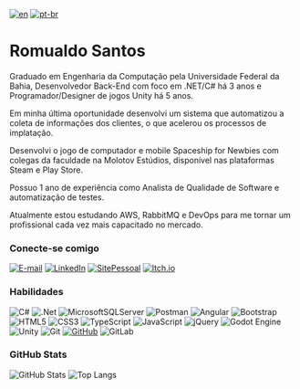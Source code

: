 [![en](https://img.shields.io/badge/lang-en-red.svg)](https://github.com/ROMUBOY/ROMUBOY/blob/main/README.md)
[![pt-br](https://img.shields.io/badge/lang-pt--br-green.svg)](https://github.com/ROMUBOY/ROMUBOY/blob/main/README.pt.md)
# Romualdo Santos
Graduado em Engenharia da Computação pela Universidade Federal da Bahia, Desenvolvedor Back-End com foco em .NET/C# há 3 anos e Programador/Designer de jogos Unity há 5 anos.

Em minha última oportunidade desenvolvi um sistema que automatizou a coleta de informações dos clientes, o que acelerou os processos de implatação.

Desenvolvi o jogo de computador e mobile Spaceship for Newbies com colegas da faculdade na Molotov Estúdios, disponível nas plataformas Steam e Play Store.

Possuo 1 ano de experiência como Analista de Qualidade de Software e automatização de testes.

Atualmente estou estudando AWS, RabbitMQ e DevOps para me tornar um profissional cada vez mais capacitado no mercado.

### Conecte-se comigo
[![E-mail](https://img.shields.io/badge/-Email-000?style=for-the-badge&logo=microsoft-outlook&logoColor=E94D5F)](mailto:romualdoosfilho94@gmail.com)
[![LinkedIn](https://img.shields.io/badge/-LinkedIn-000?style=for-the-badge&logo=linkedin&logoColor=30A3DC)](https://www.linkedin.com/in/romualdo-santos-filho/)
[![SitePessoal](https://img.shields.io/badge/-Site-000?style=for-the-badge&logo=microsoft-outlook&logoColor=E94D5F)](https://romuboy.github.io)
[![Itch.io](https://img.shields.io/badge/Itch-%23FF0B34.svg?style=for-the-badge&logo=Itch.io&logoColor=white)](https://romuboy.itch.io/)


### Habilidades
![C#](https://img.shields.io/badge/C%23-000?style=for-the-badge&logo=c-sharp&logoColor=823085)
![.Net](https://img.shields.io/badge/.NET-5C2D91?style=for-the-badge&logo=.net&logoColor=white)
![MicrosoftSQLServer](https://img.shields.io/badge/Microsoft%20SQL%20Server-CC2927?style=for-the-badge&logo=microsoft%20sql%20server&logoColor=white)
![Postman](https://img.shields.io/badge/Postman-FF6C37?style=for-the-badge&logo=postman&logoColor=white)
![Angular](https://img.shields.io/badge/angular-%23DD0031.svg?style=for-the-badge&logo=angular&logoColor=white)
![Bootstrap](https://img.shields.io/badge/bootstrap-%238511FA.svg?style=for-the-badge&logo=bootstrap&logoColor=white)
![HTML5](https://img.shields.io/badge/html5-%23E34F26.svg?style=for-the-badge&logo=html5&logoColor=white)
![CSS3](https://img.shields.io/badge/css3-%231572B6.svg?style=for-the-badge&logo=css3&logoColor=white)
![TypeScript](https://img.shields.io/badge/typescript-%23007ACC.svg?style=for-the-badge&logo=typescript&logoColor=white)
![JavaScript](https://img.shields.io/badge/javascript-%23323330.svg?style=for-the-badge&logo=javascript&logoColor=%23F7DF1E)
![jQuery](https://img.shields.io/badge/jquery-%230769AD.svg?style=for-the-badge&logo=jquery&logoColor=white)
![Godot Engine](https://img.shields.io/badge/GODOT-%23FFFFFF.svg?style=for-the-badge&logo=godot-engine)
![Unity](https://img.shields.io/badge/unity-%23000000.svg?style=for-the-badge&logo=unity&logoColor=white)
![Git](https://img.shields.io/badge/git-%23F05033.svg?style=for-the-badge&logo=git&logoColor=white)
[![GitHub](https://img.shields.io/badge/GitHub-000?style=for-the-badge&logo=github&logoColor=30A3DC)](https://docs.github.com/)
![GitLab](https://img.shields.io/badge/gitlab-%23181717.svg?style=for-the-badge&logo=gitlab&logoColor=white)

### GitHub Stats
![GitHub Stats](https://github-readme-stats.vercel.app/api?username=ROMUBOY&theme=transparent&bg_color=000&border_color=30A3DC&show_icons=true&icon_color=30A3DC&title_color=E94D5F&text_color=FFF)
![Top Langs](https://github-readme-stats.vercel.app/api/top-langs/?username=ROMUBOY&layout=compact&bg_color=000&border_color=30A3DC&title_color=E94D5F&text_color=FFF)
